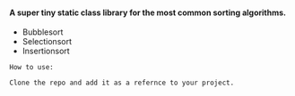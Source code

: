 #### A super tiny static class library for the most common sorting algorithms.

- Bubblesort
- Selectionsort
- Insertionsort

```
How to use:

Clone the repo and add it as a refernce to your project.
```